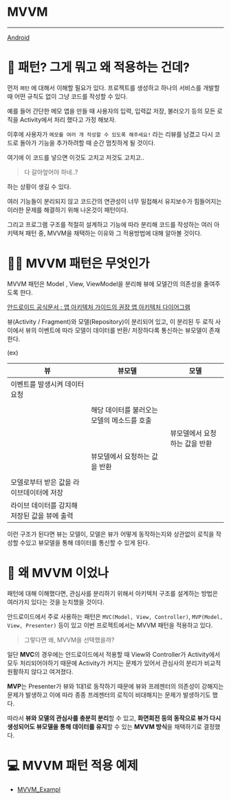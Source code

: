 

# MVVM

-----

[Android](https://blog.yena.io/assets/post-img19/190316-mvvm-detail.png)

# 🤔 패턴? 그게 뭐고 왜 적용하는 건데?

먼저 `패턴` 에 대해서 이해할 필요가 있다. 프로젝트를 생성하고 하나의 서비스를 개발할 때 어떤 규칙도 없이 그냥 코드를 작성할 수 있다.

예를 들어 간단한 메모 앱을 만들 때 사용자의 입력, 입력값 저장, 불러오기 등의 모든 로직을 Activity에서 처리 했다고 가정 해보자.

이후에 사용자가 `메모를 여러 개 작성할 수 있도록 해주세요!` 라는 리뷰를 남겼고 다시 코드로 돌아가 기능을 추가하려할 때 순간 멈칫하게 될 것이다.

여기에 이 코드를 넣으면 이것도 고치고 저것도 고치고..

> 다 갈아엎어야 하네..?

하는 상황이 생길 수 있다.

여러 기능들이 분리되지 않고 코드간의 연관성이 너무 밀접해서 유지보수가 힘들어지는 이러한 문제를 해결하기 위해 나온것이 패턴이다.

그리고 프로그램 구조를 적절히 설계하고 기능에 따라 분리해 코드를 작성하는 여러 아키텍쳐 패턴 중, MVVM을 채택하는 이유와 그 적용방법에 대해 알아볼 것이다.

# 👍🏻 MVVM 패턴은 무엇인가

MVVM 패턴은 Model , View, ViewModel을 분리해 뷰에 모델간의 의존성을 줄여주도록 한다.

[안드로이드 공식문서 : 앱 아키텍처 가이드의 권장 앱 아키텍처 다이어그램](https://developer.android.com/jetpack/guide?gclid=Cj0KCQiA4b2MBhD2ARIsAIrcB-R6TL4d-KXTwXoLs-juzsvCadVFqBiP06TD6jHGsht9wfd4JtbR8kcaAo1YEALw_wcB&gclsrc=aw.ds#common-principles)

뷰(Activity / Fragment)와 모델(Repository)이 분리되어 있고, 이 분리된 두 로직 사이에서 뷰의 이벤트에 따라 모델이 데이터를 반환/ 저장하다록 통신하는 뷰모델이 존재한다.

(ex)

| 뷰                                           | 뷰모델                                      | 모델                          |
| -------------------------------------------- | ------------------------------------------- | ----------------------------- |
| 이벤트를 발생시켜 데이터 요청                |                                             |                               |
|                                              |                                             |                               |
|                                              | 해당 데이터를 불러오는 모델의 메소드를 호출 |                               |
|                                              |                                             | 뷰모델에서 요청하는 값을 반환 |
|                                              | 뷰모델에서 요청하는 값을 반환               |                               |
|                                              |                                             |                               |
| 모델로부터 받은 값을 라이브데이터에 저장     |                                             |                               |
| 라이브 데이터를 감지해 저장된 값을 뷰에 출력 |                                             |                               |

이런 구조가 된다면 뷰는 모델이, 모델은 뷰가 어떻게 동작하는지와 상관없이 로직을 작성할 수있고 뷰모델을 통해 데이터를 통신할 수 있게 된다.

# 👀 왜 MVVM 이었나

패턴에 대해 이해했다면, 관심사를 분리하기 위해서 아키텍처 구조를 설계하는 방법은 여러가지 있다는 것을 눈치챘을 것이다.

안드로이드에서 주로 사용하는 패턴은 `MVC(Model, View, Controller)`, `MVP(Model, View, Presenter)` 등이 있고 이번 프로젝트에서는 MVVM 패턴을 적용하고 있다.

> 그렇다면 왜, MVVM을 선택했을까?

일단 **MVC**의 경우에는 안드로이드에서 적용할 때 View와 Controller가 Activity에서 모두 처리되어야하기 때문에 Activity가 커지는 문제가 있어서 관심사의 분리가 비교적 원활하지 않다고 여겨졌다.

**MVP**는 Presenter가 뷰와 1대1로 동작하기 때문에 뷰와 프레젠터의 의존성이 강해지는 문제가 발생하고 이에 따라 종종 프레젠터의 로직이 비대해지는 문제가 발생하기도 했다.

따라서 **뷰와 모델의 관심사를 충분히 분리**할 수 있고, **화면회전 등의 동작으로 뷰가 다시 생성되어도 뷰모델을 통해 데이터를 유지**할 수 있는 **MVVM 방식**을 채택하기로 결정했다.

# 💻 MVVM 패턴 적용 예제

* [MVVM_Exampl](https://github.com/yeon0821/Android_Study/tree/main/KotlinApp/Design%20Pattern/MVVM/MVVM_Example)
